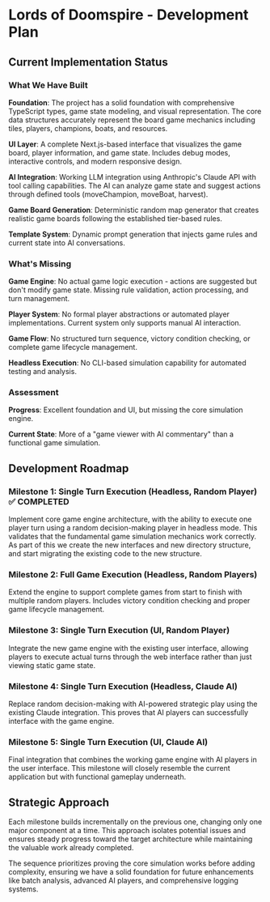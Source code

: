 # Lords of Doomspire - Development Plan

## Current Implementation Status

### What We Have Built

**Foundation**: The project has a solid foundation with comprehensive TypeScript types, game state modeling, and visual representation. The core data structures accurately represent the board game mechanics including tiles, players, champions, boats, and resources.

**UI Layer**: A complete Next.js-based interface that visualizes the game board, player information, and game state. Includes debug modes, interactive controls, and modern responsive design.

**AI Integration**: Working LLM integration using Anthropic's Claude API with tool calling capabilities. The AI can analyze game state and suggest actions through defined tools (moveChampion, moveBoat, harvest).

**Game Board Generation**: Deterministic random map generator that creates realistic game boards following the established tier-based rules.

**Template System**: Dynamic prompt generation that injects game rules and current state into AI conversations.

### What's Missing

**Game Engine**: No actual game logic execution - actions are suggested but don't modify game state. Missing rule validation, action processing, and turn management.

**Player System**: No formal player abstractions or automated player implementations. Current system only supports manual AI interaction.

**Game Flow**: No structured turn sequence, victory condition checking, or complete game lifecycle management.

**Headless Execution**: No CLI-based simulation capability for automated testing and analysis.

### Assessment

**Progress**: Excellent foundation and UI, but missing the core simulation engine.

**Current State**: More of a "game viewer with AI commentary" than a functional game simulation.

## Development Roadmap

### Milestone 1: Single Turn Execution (Headless, Random Player) ✅ **COMPLETED**

Implement core game engine architecture, with the ability to execute one player turn using a random decision-making player in headless mode. This validates that the fundamental game simulation mechanics work correctly. As part of this we create the new interfaces and new directory structure, and start migrating the existing code to the new structure.

### Milestone 2: Full Game Execution (Headless, Random Players)

Extend the engine to support complete games from start to finish with multiple random players. Includes victory condition checking and proper game lifecycle management.

### Milestone 3: Single Turn Execution (UI, Random Player)

Integrate the new game engine with the existing user interface, allowing players to execute actual turns through the web interface rather than just viewing static game state.

### Milestone 4: Single Turn Execution (Headless, Claude AI)

Replace random decision-making with AI-powered strategic play using the existing Claude integration. This proves that AI players can successfully interface with the game engine.

### Milestone 5: Single Turn Execution (UI, Claude AI)

Final integration that combines the working game engine with AI players in the user interface. This milestone will closely resemble the current application but with functional gameplay underneath.

## Strategic Approach

Each milestone builds incrementally on the previous one, changing only one major component at a time. This approach isolates potential issues and ensures steady progress toward the target architecture while maintaining the valuable work already completed.

The sequence prioritizes proving the core simulation works before adding complexity, ensuring we have a solid foundation for future enhancements like batch analysis, advanced AI players, and comprehensive logging systems.
